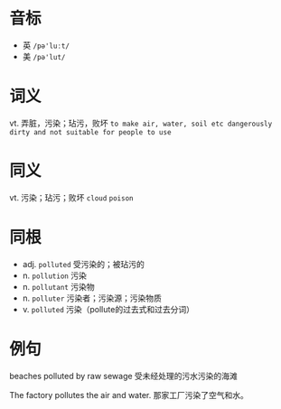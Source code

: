 # 音标

- 英 `/pə'luːt/`
- 美 `/pə'lut/`

# 词义

vt. 弄脏，污染；玷污，败坏
`to make air, water, soil etc dangerously dirty and not suitable for people to use`

# 同义

vt. 污染；玷污；败坏
`cloud` `poison`

# 同根

- adj. `polluted` 受污染的；被玷污的
- n. `pollution` 污染
- n. `pollutant` 污染物
- n. `polluter` 污染者；污染源；污染物质
- v. `polluted` 污染（pollute的过去式和过去分词）

# 例句

beaches polluted by raw sewage
受未经处理的污水污染的海滩

The factory pollutes the air and water.
那家工厂污染了空气和水。


